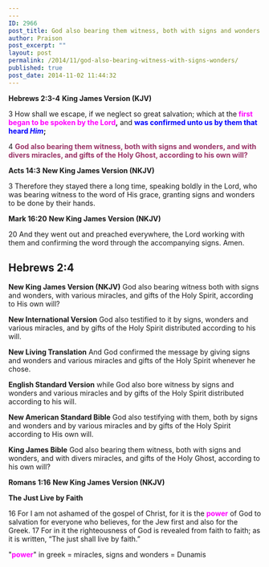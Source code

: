 ```yaml
---
---
ID: 2966
post_title: God also bearing them witness, both with signs and wonders
author: Praison
post_excerpt: ""
layout: post
permalink: /2014/11/god-also-bearing-witness-with-signs-wonders/
published: true
post_date: 2014-11-02 11:44:32
---
```

<strong>Hebrews 2:3-4</strong>
<strong> King James Version (KJV)</strong>

3 How shall we escape, if we neglect so great salvation; which at the<strong> <span style="color: #ff00ff;">first began to be spoken by the Lord</span>,</strong> and <strong><span style="color: #0000ff;">was confirmed unto us by them that heard <em>Him</em></span>;</strong>

4 <strong><span style="color: #993366;">God also bearing them witness, both with signs and wonders, and with divers miracles, and gifts of the Holy Ghost, according to his own will?</span></strong>

<strong>Acts 14:3</strong>
<strong> New King James Version (NKJV)</strong>

3 Therefore they stayed there a long time, speaking boldly in the Lord, who was bearing witness to the word of His grace, granting signs and wonders to be done by their hands.

<strong>Mark 16:20</strong>
<strong> New King James Version (NKJV)</strong>

20 And they went out and preached everywhere, the Lord working with them and confirming the word through the accompanying signs. Amen.
<h2><strong>Hebrews 2:4</strong></h2>
<strong>New King James Version (NKJV)</strong>
God also bearing witness both with signs and wonders, with various miracles, and gifts of the Holy Spirit, according to His own will?

<strong>New International Version</strong>
God also testified to it by signs, wonders and various miracles, and by gifts of the Holy Spirit distributed according to his will.

<strong>New Living Translation</strong>
And God confirmed the message by giving signs and wonders and various miracles and gifts of the Holy Spirit whenever he chose.

<strong>English Standard Version</strong>
while God also bore witness by signs and wonders and various miracles and by gifts of the Holy Spirit distributed according to his will.

<strong>New American Standard Bible</strong>
God also testifying with them, both by signs and wonders and by various miracles and by gifts of the Holy Spirit according to His own will.

<strong>King James Bible</strong>
God also bearing them witness, both with signs and wonders, and with divers miracles, and gifts of the Holy Ghost, according to his own will?

<strong>Romans 1:16</strong>
<strong> New King James Version (NKJV)</strong>

<strong>The Just Live by Faith</strong>

16 For I am not ashamed of the gospel of Christ, for it is the <span style="color: #ff00ff;"><strong>power</strong></span> of God to salvation for everyone who believes, for the Jew first and also for the Greek.
17 For in it the righteousness of God is revealed from faith to faith; as it is written, “The just shall live by faith.”

"<span style="color: #ff00ff;"><strong>power</strong></span>" in greek = miracles, signs and wonders = Dunamis

&nbsp;